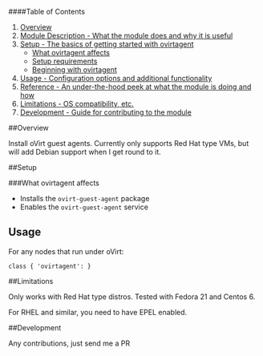 ####Table of Contents

1. [Overview](#overview)
2. [Module Description - What the module does and why it is useful](#module-description)
3. [Setup - The basics of getting started with ovirtagent](#setup)
    * [What ovirtagent affects](#what-ovirtagent-affects)
    * [Setup requirements](#setup-requirements)
    * [Beginning with ovirtagent](#beginning-with-ovirtagent)
4. [Usage - Configuration options and additional functionality](#usage)
5. [Reference - An under-the-hood peek at what the module is doing and how](#reference)
5. [Limitations - OS compatibility, etc.](#limitations)
6. [Development - Guide for contributing to the module](#development)

##Overview

Install oVirt guest agents. Currently only supports Red Hat type VMs, but will add Debian support when I get round to it.


##Setup

###What ovirtagent affects

* Installs the `ovirt-guest-agent` package
* Enables the `ovirt-guest-agent` service

## Usage

For any nodes that run under oVirt:

```
class { 'ovirtagent': }
```

##Limitations

Only works with Red Hat type distros. Tested with Fedora 21 and Centos 6.

For RHEL and similar, you need to have EPEL enabled.

##Development

Any contributions, just send me a PR
